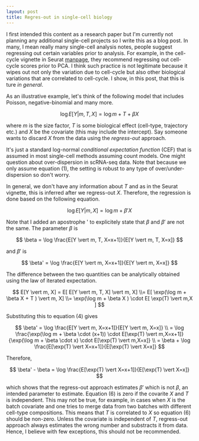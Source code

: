 ```yaml
---
layout: post
title: Regres-out in single-cell biology
---
```


I first intended this content as a research paper but I'm currently not planning any additional single-cell projects so I write this as a blog post.
In many, I mean really many single-cell analysis notes, people suggest regressing out certain variables prior to analysis.
For example, in the cell-cycle vignette in Seurat [manpage](https://satijalab.org/seurat/articles/cell_cycle_vignette.html), they recommend regressing out cell-cycle scores prior to PCA.
I think such practice is not legitimate because it wipes out not only the variation due to cell-cycle but also other biological variations that are correlated to cell-cycle.
I show, in this post, that this is ture _in general_.

As an illustrative example, let's think of the following model that includes Poisson, negative-binomial and many more.

$$
\log E[Y \vert m, T, X] = \log m + T + \beta X 
$$

where $m$ is the size factor, $T$ is some biological effect (cell-type, trajectory etc.) and $X$ be the covariate (this may include the intercept).
Say someone wants to discard $X$ from the data using the _regress-out_ approach.

It's just a standard log-normal _conditional expectation function_ (CEF) that is assumed in most single-cell methods assuming count models.
One might question about over-dispersion in scRNA-seq data. 
Note that because we only assume equation (1), the setting is robust to any type of over/under-dispersion so don't worry.

In general, we don't have any information about $T$ and as in the Seurat vignette, this is inferred after we regress-out $X$.
Therefore, the regression is done based on the following equation.

$$
\log E[Y \vert m, X] = \log m + \beta' X 
$$

Note that I added an apostrophe ' to explicitely state that $\beta$ and $\beta'$ are not the same.
The parameter $\beta$ is 

$$
\beta = \log \frac{E[Y \vert m, T, X=x+1]}{E[Y \vert m, T, X=x]}
$$

and $\beta'$ is 

$$
\beta' = \log \frac{E[Y \vert m, X=x+1]}{E[Y \vert m, X=x]}
$$

The difference between the two quantities can be analytically obtained using the law of iterated expectation.

$$
E[Y \vert m, X] = E[ E[Y \vert m, T, X] \vert m, X] 
\\= E[ \exp(\log m + \beta X + T ) \vert  m, X]
\\= \exp(\log m + \beta X ) \cdot E[ \exp(T) \vert m,X ]
$$

Substituting this to equation (4) gives

$$
\beta' = \log \frac{E[Y \vert m, X=x+1]}{E[Y \vert m, X=x]} \\
		= \log \frac{\exp(\log m + \beta \cdot (x+1)) \cdot E[\exp(T) \vert m,X=x+1]}{\exp(\log m + \beta \cdot x) \cdot E[\exp(T) \vert m,X=x]} \\
		= \beta + \log \frac{E[\exp(T) \vert X=x+1]}{E[\exp(T) \vert X=x]}
$$

Therefore,

$$
\beta' - \beta =  \log \frac{E[\exp(T) \vert X=x+1]}{E[\exp(T) \vert X=x]}
$$

which shows that the regress-out approach estimates $\beta'$ which is not $\beta$, an intended parameter to estimate.
Equation (6) is zero if the covarite $X$ and $T$ is independent. 
This may not be true, for example, in cases when $X$ is the batch covariate and one tries to merge data from two batches with different cell-type compositions.
This means that $T$ is correlated to $X$ so equation (6) should be non-zero.
Unless the covariate is independent of $T$, regress-out approach always estimates the wrong number and substracts it from data.
Hence, I believe with few exceptions, this should not be recommended.













